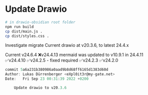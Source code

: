 

# Update Drawio 

```bash
# in drawio-obsidian root folder
npm run build 
cp dist/main.js .
cp dist/styles.css .
```


Investigate migrate Current drawio at v20.3.6, to latest 24.4.x

Current v24.6.4
❌v24.4.13  mermaid was updated to v10.9.1 in 24.4.11
✅v24.4.10
✅v24.2.5 - fixed required 
✅v24.2.3 
✅v24.2.0 

```d
commit 5a6a231b380986a0aad9b8d68ff6165d1383d60d
Author: Lukas Dürrenberger <eXpl0it3r@my-gate.net>
Date:   Fri Sep 23 00:31:39 2022 +0200

    Update drawio to v20.3.6
```